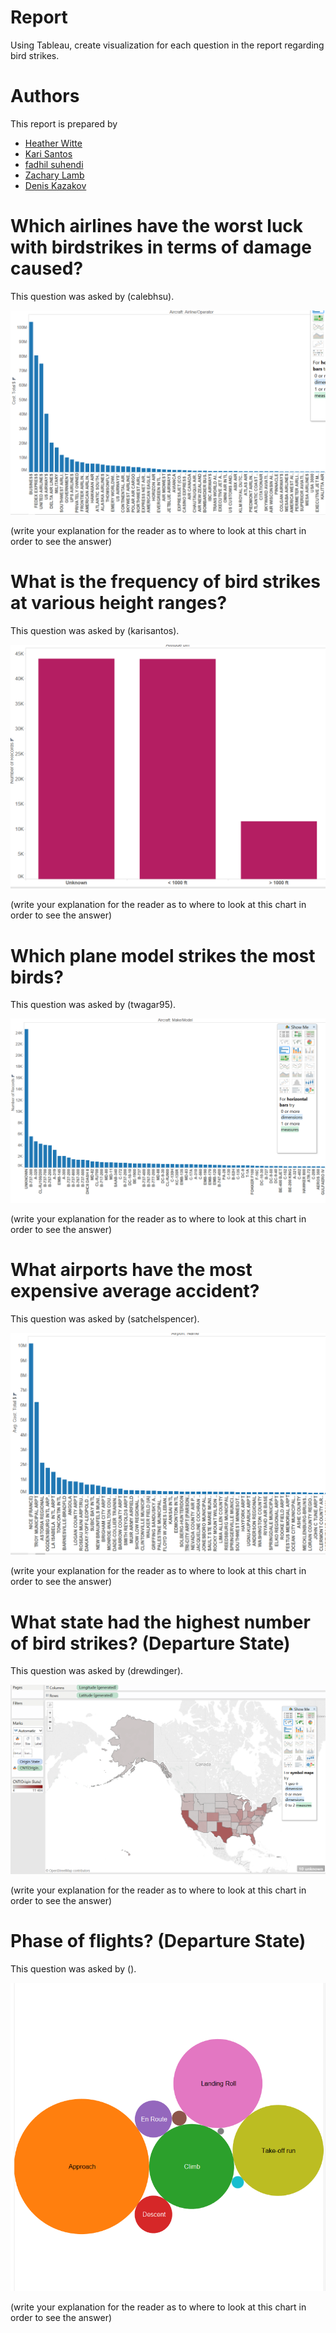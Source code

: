 # Report

Using Tableau, create visualization for each question in the report regarding
bird strikes.

# Authors

This report is prepared by
* [Heather Witte](hswitte)
* [Kari Santos](karisantos)
* [fadhil suhendi](fadhilfath)
* [Zachary Lamb](ZachLamb)
* [Denis Kazakov](94kazakov)

# Which airlines have the worst luck with birdstrikes in terms of damage caused?

This question was asked by (calebhsu).

![screenshot](airline.png)

(write your explanation for the reader as to where to look at this chart in order
    to see the answer)

# What is the frequency of bird strikes at various height ranges?

This question was asked by (karisantos).

![screenshot](altitude.png)

(write your explanation for the reader as to where to look at this chart in order
    to see the answer)

# Which plane model strikes the most birds?

This question was asked by (twagar95).

![screenshot](model.png)

(write your explanation for the reader as to where to look at this chart in order
    to see the answer)

# What airports have the most expensive average accident?

This question was asked by (satchelspencer).

![screenshot](aveCost.png)

(write your explanation for the reader as to where to look at this chart in order
    to see the answer)    

#	What state had the highest number of bird strikes? (Departure State)

This question was asked by (drewdinger).

![screenshot](state.png)

(write your explanation for the reader as to where to look at this chart in order
    to see the answer)

#	Phase of flights? (Departure State)

This question was asked by ().

![screenshot](phase.png)

(write your explanation for the reader as to where to look at this chart in order
    to see the answer)
